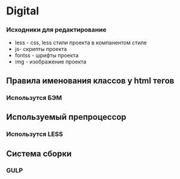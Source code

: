 # Digital

### Исходники для редактирование
- less - css, less стили проекта в компанентом стиле 
- js- скрипты проекта
- fontss - шрифты проекта
- img - изображение проекта


## Правила именования классов у html тегов
###    Использутся БЭМ

## Используемый препроцессор
###    Использутся LESS

## Cистема сборки
### GULP
